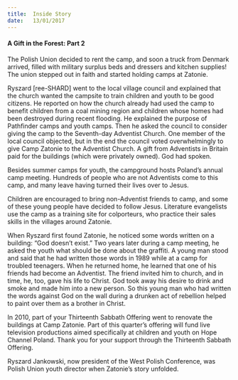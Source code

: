 ```yaml
---
title:  Inside Story
date:   13/01/2017
---
```


#### A Gift in the Forest: Part 2

The Polish Union decided to rent the camp, and soon a truck from Denmark arrived, filled with military surplus beds and dressers and kitchen supplies! The union stepped out in faith and started holding camps at Zatonie. 

Ryszard [ree-SHARD] went to the local village council and explained that the church wanted the campsite to train children and youth to be good citizens. He reported on how the church already had used the camp to benefit children from a coal mining region and children whose homes had been destroyed during recent flooding. He explained the purpose of Pathfinder camps and youth camps. Then he asked the council to consider giving the camp to the Seventh-day Adventist Church. One member of the local council objected, but in the end the council voted overwhelmingly to give Camp Zatonie to the Adventist Church. A gift from Adventists in Britain paid for the buildings (which were privately owned). God had spoken. 

Besides summer camps for youth, the campground hosts Poland’s annual camp meeting. Hundreds of people who are not Adventists come to this camp, and many leave having turned their lives over to Jesus. 

Children are encouraged to bring non-Adventist friends to camp, and some of these young people have decided to follow Jesus. Literature evangelists use the camp as a training site for colporteurs, who practice their sales skills in the villages around Zatonie. 

When Ryszard first found Zatonie, he noticed some words written on a building: “God doesn’t exist.” Two years later during a camp meeting, he asked the youth what should be done about the graffiti. A young man stood and said that he had written those words in 1989 while at a camp for troubled teenagers. When he returned home, he learned that one of his friends had become an Adventist. The friend invited him to church, and in time, he, too, gave his life to Christ. God took away his desire to drink and smoke and made him into a new person. So this young man who had written the words against God on the wall during a drunken act of rebellion helped to paint over them as a brother in Christ. 

In 2010, part of your Thirteenth Sabbath Offering went to renovate the buildings at Camp Zatonie. Part of this quarter’s offering will fund live television productions aimed specifically at children and youth on Hope Channel Poland. Thank you for your support through the Thirteenth Sabbath Offering.

Ryszard Jankowski, now president of the West Polish Conference, was Polish Union youth director when Zatonie’s story unfolded.